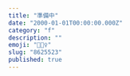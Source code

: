 ```yaml
---
title: "準備中"
date: "2000-01-01T00:00:00.000Z"
category: "f"
description: ""
emoji: "👷🏻‍♀️"
slug: "8625523"
published: true
---
```


